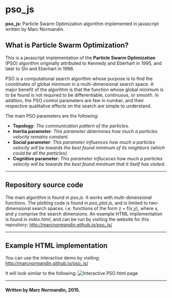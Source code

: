 # pso_js

**pso_js:** Particle Swarm Optimization algorithm implemented in javascript written by Marc Normandin.

## What is Particle Swarm Optimization?

This is a javascript implementation of the **Particle Swarm Optimization** (PSO) algorithm originally attributed to Kennedy and Eberhart in 1995, and later to Shi and Eberhart in 1998.

PSO is a computational search algorithm whose purpose is to find the coordinates of global minimum in a multi-dimensional search space. A major benefit of the algorithm is that the function whose global minimum is to be found is not required to be differentiable, continuous, or smooth. In addition, the PSO control parameters are few in number, and their respective qualitative effects on the search are simple to understand.

The main PSO parameters are the following:
- **Topology**: *The communication pattern of the particles.*
- **Inertia parameter**: *This parameter determines how much a particles velocity remains constant.*
- **Social parameter**: *This parameter influences how much a particles velocity will be towards the best found minimum of its neighbors (which could be all the particles).*
- **Cognitive parameter**: *This parameter influceces how much a particles velocity will be towards the best found minimum that it itself has visited.*

<hr/>

## Repository source code

The main algorithm is found in *pso.js*. It works with multi-dimensional functions. The plotting code is found in *pso_plot.js*, and is limited to two-dimensional search spaces. i.e. functions of the form z = f(x,y), where x, and y comprise the search dimensions. An example HTML implementation is found in *index.html*, and can be run by visiting the website for this repository: http://marcnormandin.github.io/pso_js/

<hr/>

## Example HTML implementation

You can use the interactive demo by visiting: http://marcnormandin.github.io/pso_js/

It will look similar to the following:
![Interactive PSO html page](http://i.imgur.com/3d2C4DI.png)


<hr/>

#### Written by Marc Normandin, 2015.
